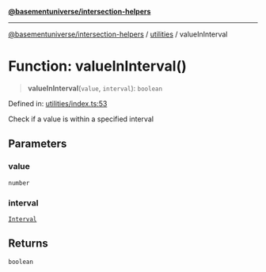 [**@basementuniverse/intersection-helpers**](../../README.md)

***

[@basementuniverse/intersection-helpers](../../README.md) / [utilities](../README.md) / valueInInterval

# Function: valueInInterval()

> **valueInInterval**(`value`, `interval`): `boolean`

Defined in: [utilities/index.ts:53](https://github.com/basementuniverse/intersection-helpers/blob/3a364a58f0714fe52065b40529091d774e3a1a50/src/utilities/index.ts#L53)

Check if a value is within a specified interval

## Parameters

### value

`number`

### interval

[`Interval`](../types/type-aliases/Interval.md)

## Returns

`boolean`
